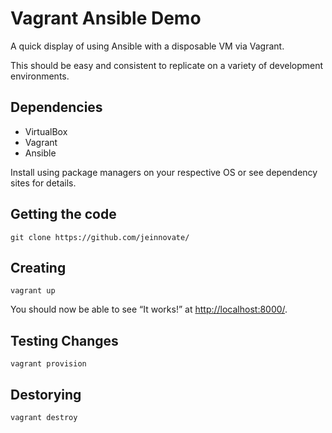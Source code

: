Vagrant Ansible Demo
=====================

A quick display of using Ansible with a disposable VM via Vagrant.

This should be easy and consistent to replicate on a variety of development environments.

Dependencies
------------

- VirtualBox
- Vagrant
- Ansible

Install using package managers on your respective OS or see dependency sites for details.

Getting the code
----------------

```shell
git clone https://github.com/jeinnovate/
```

Creating
-------

```shell
vagrant up
```
You should now be able to see “It works!” at [http://localhost:8000/](http://localhost:8000/).

Testing Changes
-------

```shell
vagrant provision
```

Destorying
----------

```shell
vagrant destroy
```
